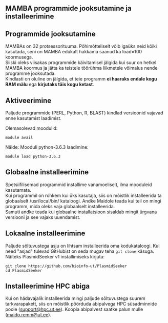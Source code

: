 ## MAMBA programmide jooksutamine ja installeerimine

## Programmide jooksutamine
MAMBAs on 32 protsessorituuma. Põhimõtteliselt võib igaüks neid kõiki kasutada, seni on MAMBA edukalt hakkama saanud ka load=100 koormusega.  
Siiski oleks viisakas programmide käivitamisel jälgida kui suur on hetkel MAMBA koormus ja jätta ka teistele töörühma liikmetele võimalus nende programme jooksutada.  
Kindlasti on oluline on jälgida, et teie programm **ei haaraks endale kogu RAM mälu** ega **kirjutaks täis kogu ketast**.


## Aktiveerimine
Paljude programmide (PERL, Python, R, BLAST) kindlad versioonid vajavad enne kasutamist laadimist.

Olemasolevad moodulid:
```
module avail
```
Näide: Mooduli python-3.6.3 laadimine:
```
module load python-3.6.3
```

## Globaalne installeerimine
Spetsiifilisemad programmid installime vanamoeliselt, ilma mooduleid kasutamata.  
Kui programmil on rohkem kui üks kasutaja, siis on mõistlik installeerida ta globaalselt /usr/local/bin/ kataloogi.
Andke Maidole teada kui teil on mingi programm, mida oleks vaja globaalselt installeerida.  
Samuti andke teada kui globaalne installatsioon sisaldab mingit ürgvana versiooni ja see vajaks uuendamist.  



## Lokaalne installeerimine
Paljude sõltuvustega asju on lihtsam installeerida oma kodukataloogi.
Kui need "asjad" tulevad GitHubist on seda mugav teha ```git clone``` käsuga. Näiteks PlasmidSeeker v1 installimiseks kirjuta:  
```
git clone https://github.com/bioinfo-ut/PlasmidSeeker
cd PlasmidSeeker
```

## Installeerimine HPC abiga
Kui on hädavajalik installeerida mingi paljude sõltuvustega suurem tarkvarapakett, siis on mõistlik pöörduda abipalvega HPC süsadminnide poole (support@hpc.ut.ee). Koopia abipalvest saatke palun mulle (maido.remm@ut.ee).
